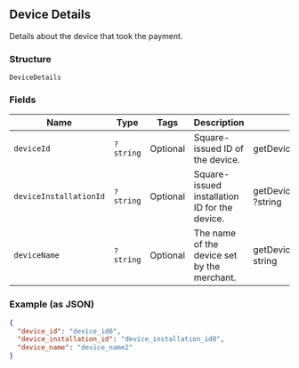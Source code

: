 ## Device Details

Details about the device that took the payment.

### Structure

`DeviceDetails`

### Fields

| Name | Type | Tags | Description | Getter | Setter |
|  --- | --- | --- | --- | --- | --- |
| `deviceId` | `?string` | Optional | Square-issued ID of the device. | getDeviceId(): ?string | setDeviceId(?string deviceId): void |
| `deviceInstallationId` | `?string` | Optional | Square-issued installation ID for the device. | getDeviceInstallationId(): ?string | setDeviceInstallationId(?string deviceInstallationId): void |
| `deviceName` | `?string` | Optional | The name of the device set by the merchant. | getDeviceName(): ?string | setDeviceName(?string deviceName): void |

### Example (as JSON)

```json
{
  "device_id": "device_id6",
  "device_installation_id": "device_installation_id8",
  "device_name": "device_name2"
}
```


